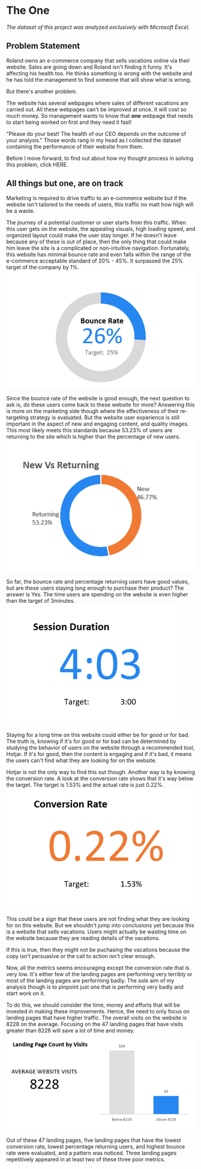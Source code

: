 # The One
_The dataset of this project was analyzed exclusively with Microsoft Excel._

## **Problem Statement**
Roland owns an e-commerce company that sells vacations online via their website. Sales are going down and Roland isn't finding it funny. It's affecting his health too. He thinks something is wrong with the website and he has told the management to find someone that will show what is wrong. 

But there's another problem.

The website has several webpages where sales of different vacations are carried out. All these webpages can't be improved at once. It will cost so much money. So management wants to know that **one** webpage that needs to start being worked on first and they need it fast!

"Please do your best! The health of our CEO depends on the outcome of your analysis." Those words rang in my head as I collected the dataset containing the performance of their website from them. 

Before I move forward, to find out about how my thought process in solving this problem, click HERE.

## **All things but one, are on track**
Marketing is required to drive traffic to an e-commerce website but if the website isn't tailored to the needs of users, this traffic no matt how high will be a waste. 

The journey of a potential customer or user starts from this traffic. When this user gets on the website, the appealing visuals, high loading speed, and organized layout could make the user stay longer. If he doesn't leave because any of these is out of place, then the only thing that could make him leave the site is a complicated or non-intuitive navigation. Fortunately, this website has minimal bounce rate and even falls within the range of the e-commerce acceptable standard of 20% - 45%. It surpassed the 25% target of the company by 1%.
![](Charts/Overall%20Bounce%20Rate.png)

Since the bounce rate of the website is good enough, the next question to ask is, do these users come back to these website for more? Answering this is more on the marketing side though where the effectiveness of their re-targeting strategy is evaluated. But the website user experience is still important in the aspect of new and engaging content, and quality images. This most likely meets this standards because 53.23% of users are returning to the site which is higher than the percentage of new users.
![](Charts/Overall%20Percentage%20Existing%20Users.png)

So far, the bounce rate and percentage returning users have good values, but are these users staying long enough to purchase their product? The answer is Yes. The time users are spending on the website is even higher than the target of 3minutes. 
![](Charts/Overall%20Session%20Duration.png)

Staying for a long time on this website could either be for good or for bad. The truth is, knowing if it's for good or for bad can be determined by studying the behavior of users on the website through a recommended tool, Hotjar. If it's for good, then the content is engaging and if it's bad, it means the users can't find what they are looking for on the website.

Hotjar is not the only way to find this out though. Another way is by knowing the conversion rate. A look at the conversion rate shows that it's way below the target. The target is 1.53% and the actual rate is just 0.22%.
![](Charts/Overall%20Conversion%20Rate.png)

This could be a sign that these users are not finding what they are looking for on this website. But we shouldn't jump into conclusions yet because this is a website that sells vacations. Users might actually be wasting time on the website because they are reading details of the vacations. 

If this is true, then they might not be puchasing the vacations because the copy isn't persuasive or the call to action isn't clear enough. 

Now, all the metrics seems encouraging except the conversion rate that is very low. It's either few of the landing pages are performing very terribly or most of the landing pages are performing badly. The sole aim of my analysis though is to pinpoint just one that is performing very badly and start work on it. 

To do this, we should consider the time, money and efforts that will be invested in making these improvements. Hence, the need to only focus on landing pages that have higher traffic. The overall visits on the website is 8228 on the average. Focusing on the 47 landing pages that have visits greater than 8228 will save a lot of time and money.
![](Charts/Landing%20Page%20Count%20by%20Website%20Visits.png)

Out of these 47 landing pages, five landing pages that have the lowest conversion rate, lowest percentage returning users, and highest bounce rate were evaluated, and a pattern was noticed. Three landing pages repetitively appeared in at least two of these three poor metrics. 
